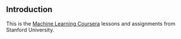 ## Introduction
This is the [Machine Learning Coursera](https://www.coursera.org/learn/machine-learning) lessons and assignments from Stanford University.
